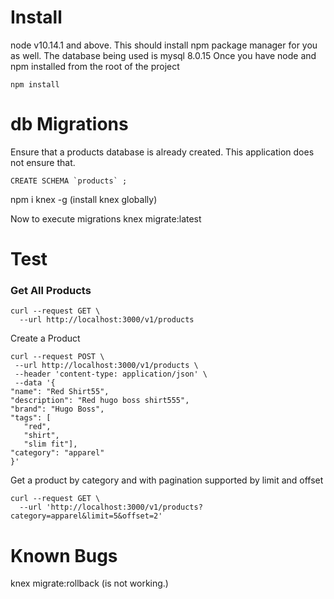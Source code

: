 # Install
node v10.14.1 and above. This should install npm package manager for you as well.
The database being used is mysql 8.0.15
Once you have node and npm installed from the root of the project
```
npm install
```


# db Migrations
Ensure that a products database is already created. This application does not ensure that.
```
CREATE SCHEMA `products` ;
```
npm i knex -g (install knex globally)

Now to execute migrations
knex migrate:latest


# Test
### Get All Products 
```
curl --request GET \
  --url http://localhost:3000/v1/products
 ```
 Create a Product
 ```
 curl --request POST \
  --url http://localhost:3000/v1/products \
  --header 'content-type: application/json' \
  --data '{
"name": "Red Shirt55",
"description": "Red hugo boss shirt555",
"brand": "Hugo Boss",
"tags": [
	"red",
	"shirt",
	"slim fit"],
"category": "apparel"
}'
 ```

Get a product by category and with pagination supported by limit and offset
```
curl --request GET \
  --url 'http://localhost:3000/v1/products?category=apparel&limit=5&offset=2'
 ```



# Known Bugs
knex migrate:rollback (is not working.)





